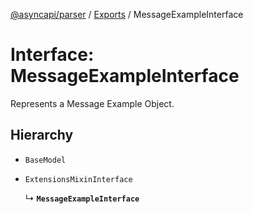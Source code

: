 [@asyncapi/parser](../README.md) / [Exports](../modules.md) / MessageExampleInterface

# Interface: MessageExampleInterface

Represents a Message Example Object.

## Hierarchy

- `BaseModel`

- `ExtensionsMixinInterface`

  ↳ **`MessageExampleInterface`**
